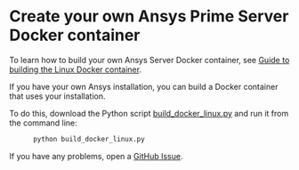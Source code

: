 Create your own Ansys Prime Server Docker container
===================================================

To learn how to build your own Ansys Server Docker container, see 
[Guide to building the Linux Docker container](https://prime.docs.pyansys.com/version/dev/getting_started/index.html).

If you have your own Ansys installation, you can build a Docker container that uses your installation.

To do this, download the Python script [build_docker_linux.py](https://github.com/ansys/pyprimemesh/blob/main/docker/build_docker_linux.py) and run it from the command line:

```python
      python build_docker_linux.py
```
If you have any problems, open a [GitHub Issue](https://github.com/ansys/pyprimemesh/issues).
